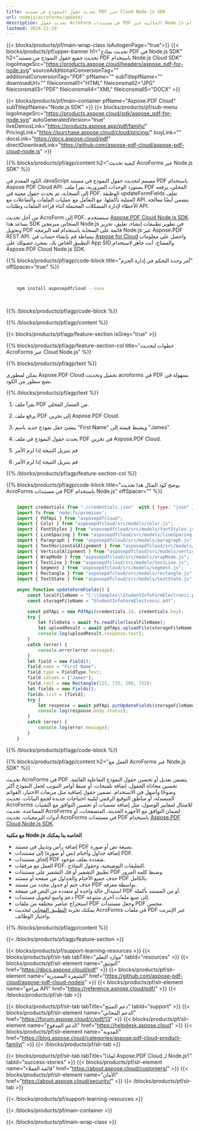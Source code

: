 ```yaml
---
title: تحديث حقول النموذج في مستند PDF عبر Cloud Node.js SDK
url: nodejs/acroforms/update/
description: تحديث حقول AcroForm في مستندات PDF الحالية عبر Node.js باستخدام Aspose.PDF Cloud API. أتمتة إدارة بيانات النماذج.
lastmod: 2024-11-19
---
```


{{< blocks/products/pf/main-wrap-class isAutogenPage="true">}}
{{< blocks/products/pf/upper-banner h1="تحديث نماذج PDF في Node.js SDK" h2="تحديث جميع حقول النموذج من مستند PDF باستخدام Node.js Cloud SDK" logoImageSrc="https://products.aspose.cloud/headers/aspose_pdf-for-node.svg" sourceAdditionalConversionTag="" additionalConversionTag="PDF" pfName="" subTitlepfName="" downloadUrl="" fileiconsmall1="HTML" fileiconsmall2="JPG" fileiconsmall3="PDF" fileiconsmall4="XML" fileiconsmall5="DOCX" >}}

{{< blocks/products/pf/main-container pfName="Aspose.PDF Cloud" subTitlepfName="Node.js SDK" >}}
{{< blocks/products/pf/sub-menu logoImageSrc="https://products.aspose.cloud/sdk/aspose_pdf-for-node.svg"
autoGeneratedVersion="true"
liveDemosLink="https://products.aspose.app/pdf/family/" PricingLink="https://purchase.aspose.cloud/cloud/pricing/" buyLink="" docsLink="https://docs.aspose.cloud/pdf"  directDownloadLink="https://github.com/aspose-pdf-cloud/aspose-pdf-cloud-node.js" >}}

{{% blocks/products/pf/agp/content h2="كيفية تحديث AcroForms عبر Node.js SDK" %}}

الكود المقدم في JavaScript مصمم لتحديث حقول النموذج في مستند PDF باستخدام Aspose PDF Cloud API. يستورد الوحدات الضرورية، يقرأ ملف PDF المحلي، يرفعه إلى السحابة، ثم يحدث حقول معينة في PDF. الوظيفة updateFormFields تغلف العملية بأكملها، مع التعامل مع عمليات الملفات والتفاعلات مع API. يتضمن أيضًا معالجة الأخطاء لإدارة المشكلات المحتملة أثناء قراءة الملفات وطلبات API.

من أجل تحديث AcroForm إلى PDF، سنستخدم
[Aspose.PDF Cloud Node.js SDK](https://products.aspose.cloud/pdf/nodejs/). يساعد هذا SDK السحابي مبرمجي Node.js في تطوير تطبيقات إنشاء، تعليق، تحرير وتحويل PDF قائمة على السحابة باستخدام لغة البرمجة Node.js عبر Aspose.PDF REST API. ببساطة قم بإنشاء حساب في [Aspose for Cloud](https://dashboard.aspose.cloud/#/apps) واحصل على معلومات التطبيق الخاص بك. بمجرد حصولك على App SID والمفتاح، أنت جاهز لاستخدام Aspose.PDF Cloud Node.js SDK.

{{% blocks/products/pf/agp/code-block title="أمر وحدة التحكم في إدارة الحزم" offSpacer="true" %}}

```bash

     
    npm install asposepdfcloud --save
     
     

```

{{% /blocks/products/pf/agp/code-block %}}

{{% /blocks/products/pf/agp/content %}}

{{< blocks/products/pf/agp/feature-section isGrey="true" >}}

{{% blocks/products/pf/agp/feature-section-col title="خطوات لتحديث AcroForms عبر Cloud Node.js" %}}

{{% blocks/products/pf/agp/text %}}

يمكن لمطوري Aspose.PDF Cloud تحميل وتحديث acroforms في PDF بسهولة في بضع سطور من الكود.

{{% /blocks/products/pf/agp/text %}}

1. يقرأ ملف PDF من المسار المحلي.
1. يرفع ملف PDF إلى تخزين Aspose.PDF Cloud.
1. ينشئ حقل نموذج جديد باسم "First Name" ويضبط قيمته إلى "James".
1. يحدث حقول النموذج في ملف PDF في تخزين Aspose.PDF Cloud.
1. قم بتنزيل النتيجة إذا لزم الأمر

1. قم بتنزيل النتيجة إذا لزم الأمر

{{% /blocks/products/pf/agp/feature-section-col %}}


{{% blocks/products/pf/agp/code-block title="يوضح كود المثال هذا تحديث AcroForms في مستندات PDF باستخدام Node.js" offSpacer="" %}}

```js

    import credentials from "./credentials.json"  with { type: "json" };
    import fs from 'node:fs/promises';
    import { PdfApi } from "asposepdfcloud";
    import { Color } from "asposepdfcloud/src/models/color.js";
    import { FontStyles } from "asposepdfcloud/src/models/fontStyles.js";
    import { LineSpacing } from "asposepdfcloud/src/models/lineSpacing.js";
    import { Paragraph } from "asposepdfcloud/src/models/paragraph.js";
    import { TextHorizontalAlignment } from "asposepdfcloud/src/models/textHorizontalAlignment.js";
    import { VerticalAlignment } from "asposepdfcloud/src/models/verticalAlignment.js";
    import { WrapMode } from "asposepdfcloud/src/models/wrapMode.js";
    import { TextLine } from "asposepdfcloud/src/models/textLine.js";
    import { Segment } from "asposepdfcloud/src/models/segment.js";
    import { Rectangle } from "asposepdfcloud/src/models/rectangle.js";
    import { TextState } from "asposepdfcloud/src/models/textState.js";

    async function updateFormFields() {
        const localFileName = "C:\\Samples\\StudentInfoFormElectronic.pdf";
        const storageFileName = "StudentInfoFormElectronic.pdf";

        const pdfApi = new PdfApi(credentials.id, credentials.key);
        try {
            let fileData = await fs.readFile(localFileName);
            let uploadResult = await pdfApi.uploadFile(storageFileName, fileData);
            console.log(uploadResult.response.text);
        }
        catch (error) {
            console.error(error.message);
        }
        let field = new Field();
        field.name = "First Name";
        field.type = FieldType.Text;
        field.values = ["James"];
        field.rect = new Rectangle(125, 735, 200, 752);
        let fields = new Fields();
        fields.list = [field];
        try {
            let response = await pdfApi.putUpdateFields(storageFileName, fields);
            console.log(response.body.status);
        }
        catch (error) {
            console.log(error.message);
        }
    }
```

{{% /blocks/products/pf/agp/code-block %}}

{{% blocks/products/pf/agp/content h2="العمل مع AcroForms عبر Node.js SDK" %}}

تحديث AcroForms في PDF يتضمن تعديل أو تحسين حقول النموذج التفاعلية القائمة. تحسين محاذاة الحقول، إضافة تلميحات، أو ضبط أوامر التبويب لجعل النموذج أكثر وضوحًا وأسهل في الاستخدام. تضمين حقول إضافية مثل مربعات الاختيار، القوائم المنسدلة، أو مناطق التوقيع الرقمي لتلبية احتياجات جديدة لجمع البيانات.
تحديث AcroForms للامتثال لمعايير الوصول، مثل إضافة تسميات أو تحسين التوافق مع التقنيات المساعدة. تحديث AcroForms لضمان التوافق مع الأجهزة الحديثة، المتصفحات، أو أدوات البرمجيات.
تحديث AcroForms في مستندات PDF باستخدام [Aspose.PDF Cloud Node.js SDK](https://products.aspose.cloud/pdf/nodejs/).

**مع مكتبة Node.js الخاصة بنا يمكنك**

+ إضافة رأس وتذييل في مستند PDF بصيغة نص أو صورة.
+ إضافة جداول وأختام (نص أو صورة) إلى مستندات PDF.
+ إلحاق مستندات PDF متعددة بملف موجود.
+ العمل مع مرفقات PDF، التعليقات التوضيحية، وحقول النماذج.
+ تطبيق التشفير أو فك التشفير على مستندات PDF وضبط كلمة المرور.
+ حذف جميع الأختام والجداول من صفحة أو مستند PDF بالكامل.
+ حذف ختم أو جدول محدد من مستند PDF بواسطة معرفه.
+ استبدال حالة واحدة أو متعددة من النص في صفحة PDF أو من المستند بأكمله.
+ دعم واسع لتحويل مستندات PDF إلى صيغ ملفات أخرى متنوعة.
+ استخراج عناصر مختلفة من ملفات PDF وجعل مستندات PDF محسن.
+ يمكنك تجربة [التطبيق المجاني](https://products.aspose.app/pdf/xfa) لتحديث AcroForms في ملفات PDF عبر الإنترنت واختبار الوظائف.

{{% /blocks/products/pf/agp/content %}}

{{< /blocks/products/pf/agp/feature-section >}}

{{< blocks/products/pf/support-learning-resources >}}
{{< blocks/products/pf/slr-tab tabTitle="موارد التعلم" tabId="resources" >}}
{{< blocks/products/pf/slr-element name="التوثيق" href="https://docs.aspose.cloud/pdf" >}}
{{< blocks/products/pf/slr-element name="الشيفرة المصدرية" href="https://github.com/aspose-pdf-cloud/aspose-pdf-cloud-nodejs" >}}
{{< blocks/products/pf/slr-element name="مراجع API" href="https://reference.aspose.cloud/pdf/" >}}
{{< /blocks/products/pf/slr-tab >}}

{{< blocks/products/pf/slr-tab tabTitle="دعم المنتج" tabId="support" >}}
{{< blocks/products/pf/slr-element name="الدعم المجاني" href="https://forum.aspose.cloud/c/pdf/13" >}}
{{< blocks/products/pf/slr-element name="الدعم المدفوع" href="https://helpdesk.aspose.cloud" >}}
{{< blocks/products/pf/slr-element name="المدونة" href="https://blog.aspose.cloud/categories/aspose.pdf-cloud-product-family/" >}}
{{< /blocks/products/pf/slr-tab >}}

{{< blocks/products/pf/slr-tab tabTitle="لماذا Aspose.PDF Cloud لـ Node.js؟" tabId="success-stories" >}}
{{< blocks/products/pf/slr-element name="قائمة العملاء" href="https://about.aspose.cloud/customers/" >}}
{{< blocks/products/pf/slr-element name="الأمان" href="https://about.aspose.cloud/security/" >}}
{{< /blocks/products/pf/slr-tab >}}

{{< /blocks/products/pf/support-learning-resources >}}

<!-- aboutfile Ends -->

{{< /blocks/products/pf/main-container >}}

{{< /blocks/products/pf/main-wrap-class >}}



